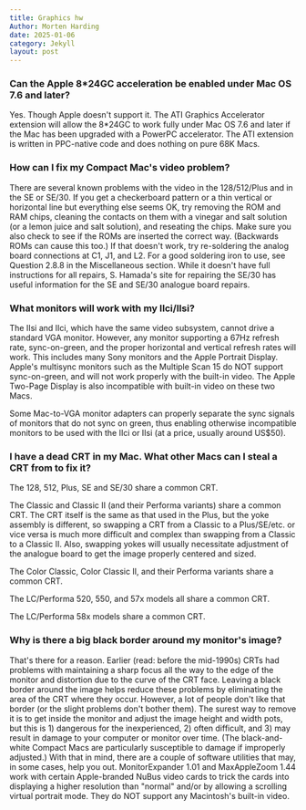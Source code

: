 ```yaml
---
title: Graphics hw
Author: Morten Harding
date: 2025-01-06
category: Jekyll
layout: post
---
```


### Can the Apple 8*24GC acceleration be enabled under Mac OS 7.6 and later?

Yes. Though Apple doesn't support it. The ATI Graphics Accelerator extension will allow the 8*24GC to work fully under Mac OS 7.6 and later if the Mac has been upgraded with a PowerPC accelerator. The ATI extension is written in PPC-native code and does nothing on pure 68K Macs.


### How can I fix my Compact Mac's video problem?

There are several known problems with the video in the 128/512/Plus and in the SE or SE/30. If you get a checkerboard pattern or a thin vertical or horizontal line but everything else seems OK, try removing the ROM and RAM chips, cleaning the contacts on them with a vinegar and salt solution (or a lemon juice and salt solution), and reseating the chips. Make sure you also check to see if the ROMs are inserted the correct way. (Backwards ROMs can cause this too.) If that doesn't work, try re-soldering the analog board connections at C1, J1, and L2. For a good soldering iron to use, see Question 2.8.8 in the Miscellaneous section. While it doesn't have full instructions for all repairs, S. Hamada's site for repairing the SE/30 has useful information for the SE and SE/30 analogue board repairs.


### What monitors will work with my IIci/IIsi?

The IIsi and IIci, which have the same video subsystem, cannot drive a standard VGA monitor. However, any monitor supporting a 67Hz refresh rate, sync-on-green, and the proper horizontal and vertical refresh rates will work. This includes many Sony monitors and the Apple Portrait Display. Apple's multisync monitors such as the Multiple Scan 15 do NOT support sync-on-green, and will not work properly with the built-in video. The Apple Two-Page Display is also incompatible with built-in video on these two Macs.

Some Mac-to-VGA monitor adapters can properly separate the sync signals of monitors that do not sync on green, thus enabling otherwise incompatible monitors to be used with the IIci or IIsi (at a price, usually around US$50).


### I have a dead CRT in my Mac. What other Macs can I steal a CRT from to fix it?

The 128, 512, Plus, SE and SE/30 share a common CRT.

The Classic and Classic II (and their Performa variants) share a common CRT. The CRT itself is the same as that used in the Plus, but the yoke assembly is different, so swapping a CRT from a Classic to a Plus/SE/etc. or vice versa is much more difficult and complex than swapping from a Classic to a Classic II. Also, swapping yokes will usually necessitate adjustment of the analogue board to get the image properly centered and sized.

The Color Classic, Color Classic II, and their Performa variants share a common CRT.

The LC/Performa 520, 550, and 57x models all share a common CRT.

The LC/Performa 58x models share a common CRT.


### Why is there a big black border around my monitor's image?

That's there for a reason. Earlier (read: before the mid-1990s) CRTs had problems with maintaining a sharp focus all the way to the edge of the monitor and distortion due to the curve of the CRT face. Leaving a black border around the image helps reduce these problems by eliminating the area of the CRT where they occur. However, a lot of people don't like that border (or the slight problems don't bother them). The surest way to remove it is to get inside the monitor and adjust the image height and width pots, but this is 1) dangerous for the inexperienced, 2) often difficult, and 3) may result in damage to your computer or monitor over time. (The black-and-white Compact Macs are particularly susceptible to damage if improperly adjusted.) With that in mind, there are a couple of software utilities that may, in some cases, help you out. MonitorExpander 1.01 and MaxAppleZoom 1.44 work with certain Apple-branded NuBus video cards to trick the cards into displaying a higher resolution than "normal" and/or by allowing a scrolling virtual portrait mode. They do NOT support any Macintosh's built-in video.
